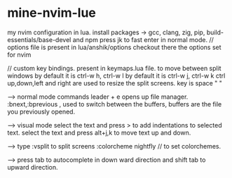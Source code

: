 # mine-nvim-lue
my nvim configuration in lua.
install packages -> gcc, clang, zig, pip, build-essentials/base-devel and npm
press jk to fast enter in normal mode.
// options file is present in lua/anshik/options
checkout there the options set for nvim

// custom key bindings. present in keymaps.lua file.
to move between split windows 
by default it is ctrl-w h, ctrl-w l
by default it is ctrl-w j, ctrl-w k
ctrl up,down,left and right  are used to resize the split screens. 
<leader> key is space " "

--> normal mode commands
leader + e opens up file manager.
:bnext,:bprevious , used to switch between the buffers, buffers are the file you previously opened.



--> visual mode
select the text and press > to add indentations to selected text.
select the text and press alt+j,k to move text up and down.

-->
type 
:vsplit to split screens
:colorcheme nightfly // to set colorchemes.


-->
press  tab to autocomplete in down ward direction and shift tab to upward direction.

